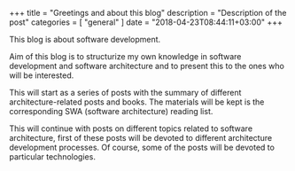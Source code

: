 +++
title = "Greetings and about this blog"
description = "Description of the post"
categories = [
    "general"
]
date = "2018-04-23T08:44:11+03:00"
+++

This blog is about software development.

Aim of this blog is to structurize my own knowledge in software development and software architecture and to present this to the ones who will be interested.

This will start as a series of posts with the summary of different architecture-related posts and books. The materials will be kept is the corresponding SWA (software architecture) reading list.

This will continue with posts on different topics related to software architecture, first of these posts will be devoted to different architecture development processes. Of course, some of the posts will be devoted to particular technologies.